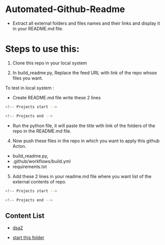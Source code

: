 # Automated-Github-Readme
 
* Extract all external folders and files names and their links and display it 
in your README.md file. 

# Steps to use this:

1. Clone this repo in your local system

2. In build_readme.py, Replace the feed URL with link 
   of the repo whose files you want. 

To test in local system :

*  Create README.md file write these 2 lines 

```bash
<!-- Projects start -->

<!-- Projects end -->
```

*  Run the python file, it will paste the title with link of the folders
   of the repo in the README.md file.

4. Now push these files in the repo in which 
you want to apply this github Acton. 

* build_readme.py,
* .github/workflows/build.yml
* requirements.txt

5. Add these 2 lines in your readme.md file where you 
want list of the external contents of repo. 

```bash
<!-- Projects start -->

<!-- Projects end -->
```


## Content List

<!-- Projects start -->
- [dsa2](dsa2)

- [start this folder](start%20this%20folder)
<!-- Projects end -->
```


